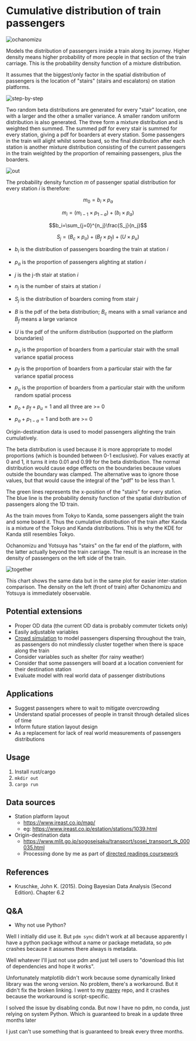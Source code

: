 # Cumulative distribution of train passengers

![ochanomizu](examples/ochanomizu.png)

Models the distribution of passengers inside a train along its journey. Higher density means higher probability of more people in that section of the train carriage. This is the probability density function of a mixture distribution.

It assumes that the biggest/only factor in the spatial distribution of passengers is the location of "stairs" (stairs and escalators) on station platforms.

![step-by-step](examples/step-by-step.png)

Two random beta distributions are generated for every "stair" location, one with a larger and the other a smaller variance. A smaller random uniform distribution is also generated. The three form a mixture distribution and is weighted then summed. The summed pdf for every stair is summed for every station, giving a pdf for boarders at every station. Some passengers in the train will alight whilst some board, so the final distribution after each station is another mixture distribution consisting of the current passengers in the train weighted by the proportion of remaining passengers, plus the boarders.

![out](examples/out.png)

The probability density function *m* of passenger spatial distribution for every station *i* is therefore:

$$m_0=b_i\times p_a$$

$$m_i=(m_{i-1}\times p_{1-a})+(b_i\times p_a)$$

$$b_i=\sum_{j=0}^{n_j}\frac{S_j}{n_j}$$

$$S_j=(B_c\times p_o) + (B_f\times p_f) + (U\times p_u)$$

- $b_i$ is the distribution of passengers boarding the train at station $i$
- $p_a$ is the proportion of passengers alighting at station $i$
- $j$ is the j-th stair at station $i$
- $n_j$ is the number of stairs at station $i$
- $S_j$ is the distribution of boarders coming from stair $j$
- $B$ is the pdf of the beta distribution; $B_c$ means with a small variance and $B_f$ means a large variance
- $U$ is the pdf of the uniform distribution (supported on the platform boundaries)
- $p_o$ is the proportion of boarders from a particular stair with the small variance spatial process
- $p_f$ is the proportion of boarders from a particular stair with the far variance spatial process
- $p_u$ is the proportion of boarders from a particular stair with the uniform random spatial process

- $p_o + p_f + p_u = 1$ and all three are >= 0
- $p_a + p_{1 - a} = 1$ and both are >= 0

Origin-destination data is used to model passengers alighting the train cumulatively.

The beta distribution is used because it is more appropriate to model proportions (which is bounded between 0-1 exclusive). For values exactly at 0 and 1, it turns it into 0.01 and 0.99 for the beta distribution. The normal distribution would cause edge effects on the boundaries because values outside the boundary was clamped. The alternative was to ignore those values, but that would cause the integral of the "pdf" to be less than 1.

The green lines represents the x-position of the "stairs" for every station. The blue line is the probability density function of the spatial distribution of passengers along the 1D train.

As the train moves from Tokyo to Kanda, some passengers alight the train and some board it. Thus the cumulative distribution of the train after Kanda is a mixture of the Tokyo and Kanda distributions. This is why the KDE for Kanda still resembles Tokyo.

Ochanomizu and Yotsuya has "stairs" on the far end of the platform, with the latter actually beyond the train carriage. The result is an increase in the density of passengers on the left side of the train.

![together](examples/together.png)

This chart shows the same data but in the same plot for easier inter-station comparison. The density on the left (front of train) after Ochanomizu and Yotsuya is immediately observable.

## Potential extensions

- Proper OD data (the current OD data is probably commuter tickets only)
- Easily adjustable variables
- [Crowd simulation](https://en.wikipedia.org/wiki/Crowd_simulation) to model passengers dispersing throughout the train, as passengers do not mindlessly cluster together when there is space along the train
- Consider variables such as shelter (for rainy weather)
- Consider that some passengers will board at a location convenient for their destination station
- Evaluate model with real world data of passenger distributions

## Applications

- Suggest passengers where to wait to mitigate overcrowding
- Understand spatial processes of people in transit through detailed slices of time
- Inform future station layout design
- As a replacement for lack of real world measurements of passengers distributions

## Usage

1. Install rust/cargo
2. `mkdir out`
3. `cargo run`

## Data sources

- Station platform layout
    - https://www.jreast.co.jp/map/
    - eg: https://www.jreast.co.jp/estation/stations/1039.html
- Origin-destination data
    - https://www.mlit.go.jp/sogoseisaku/transport/sosei_transport_tk_000035.html
    - Processing done by me as part of [directed readings coursework](https://github.com/akazukin5151/papers/blob/main/6SSG3040_CW1_1931393.pdf)

## References

- Kruschke, John K. (2015). Doing Bayesian Data Analysis (Second Edition). Chapter 6.2

## Q&A

- Why not use Python?

Well I initially did use it. But `pdm sync` didn't work at all because apparently I have a python package without a name or package metadata, so `pdm` crashes because it assumes there always is metadata.

Well whatever I'll just not use pdm and just tell users to "download this list of dependencies and hope it works".

Unfortunately matplotlib didn't work because some dynamically linked library was the wrong version. No problem, there's a workaround. But it didn't fix the broken linking. I went to my [marey](https://github.com/akazukin5151/marey) repo, and it crashes because the workaround is script-specific.

I solved the issue by disabling conda. But now I have no pdm, no conda, just relying on system Python. Which is guaranteed to break in a update three months later

I just can't use something that is guaranteed to break every three months.
